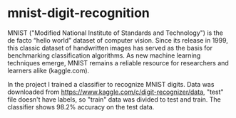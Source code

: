 # mnist-digit-recognition

MNIST ("Modified National Institute of Standards and Technology") is the de facto “hello world” dataset of computer vision. Since its release in 1999, this classic dataset of handwritten images has served as the basis for benchmarking classification algorithms. As new machine learning techniques emerge, MNIST remains a reliable resource for researchers and learners alike (kaggle.com).

In the project I trained a classifier to recognize MNIST digits. 
Data was downloaded from https://www.kaggle.com/c/digit-recognizer/data, "test" file doesn't have labels, so "train" data was divided to test and train. The classifier shows 98.2% accuracy on the test data.
